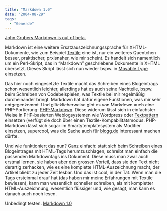 ```yaml
---
title: "Markdown 1.0"
date: "2004-08-29"
tags:
  - "Generde"
---
```


[John Grubers Markdown is out of beta.](http://daringfireball.net/2004/08/markdown_10)

Markdown ist eine weitere Ersatzauszeichnungssprache für XHTML-Dokumente, wie zum Beispiel [Textile](http://textism.com/tools/textile/) eine ist, nur ein weiteres Quentchen besser, praktischer, prxisnaher, wie mir scheint. Es handelt sich namentlich um ein Perl-Skript, das in “Markdown” geschriebene Dokumente in XHTML übersetzt. Dieses Skript lässt sich nun wieder bspw. in [Movable Type](http://movabletype.org) einsetzen.

Das hier noch eingesetzte Textile macht das Schreiben eines Blogeintrags schon wesentlich leichter, allerdings hat es auch seine Nachteile, bspw. beim Schreiben von Codebeispielen, was Textile bei mir regelmäßig durcheinander bringt. Markdown hat dafür eigene Funktionen, was mir sehr entgegenkommt. Und glücklicherweise gibt es von Markdown auch eine PHP-Portierung: [PHP-Markdown](http://www.michelf.com/projects/php-markdown/). Diese widerum lässt sich in einfachster Weise in PHP-basierten Weblogsystemen wie Wordpress oder [Textpattern](http://textpattern.com) einsetzen (verfügt sie doch über einen Textile-Kompabilitätsmodus. PHP-Markdown lässt sich sogar im Smartytemplatesystem als Modifier einsetzen, supercool, was die Sache auch für [blogg.de](http://blogg.de) interessant machen dürfte.

Und wie funktioniert das nun? Ganz einfach: statt sich beim Schreiben eines Blogeintrages mit HTML-Tags herumzuschlagen, schreibt man einfach die passenden Markdowntags ins Dokument. Diese muss man zwar auch erstmal lernen, sie haben aber den grossen Vorteil, dass sie den Text nicht derartig zerhacken, wie es eine komplette HTML-Auszeichnung macht, der Artikel bliebt zu jeder Zeit lesbar. Und das ist cool, in der Tat. Wenn man die Tags ersteinmal drauf hat (das haben mir meine Erfahrungen mit Textile bewiesen), kann man wesentlich schneller schreiben, als mit kompletter HTML-Auszeichnung, wesentlich flüssiger und, wie gesagt, man kann es danach auch noch lesen.

Unbedingt testen. [Markdown 1.0](http://daringfireball.net/projects/markdown/)
